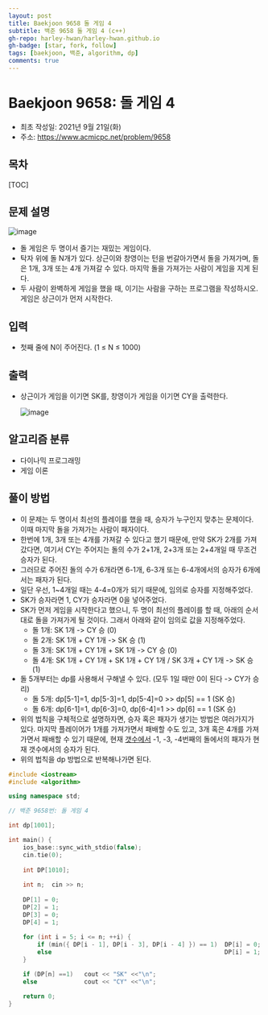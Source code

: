 ```yaml
---
layout: post
title: Baekjoon 9658 돌 게임 4
subtitle: 백준 9658 돌 게임 4 (c++)
gh-repo: harley-hwan/harley-hwan.github.io
gh-badge: [star, fork, follow]
tags: [baekjoon, 백준, algorithm, dp]
comments: true
---
```


# Baekjoon 9658: 돌 게임 4

- 최초 작성일: 2021년 9월 21일(화)
- 주소: <https://www.acmicpc.net/problem/9658>

## 목차
[TOC]

## 문제 설명

![image](https://user-images.githubusercontent.com/68185569/134134241-4d9d27c3-5bbd-4ed1-a489-06485dba8967.png)

- 돌 게임은 두 명이서 즐기는 재밌는 게임이다.
- 탁자 위에 돌 N개가 있다. 상근이와 창영이는 턴을 번갈아가면서 돌을 가져가며, 돌은 1개, 3개 또는 4개 가져갈 수 있다. 마지막 돌을 가져가는 사람이 게임을 지게 된다.
- 두 사람이 완벽하게 게임을 했을 때, 이기는 사람을 구하는 프로그램을 작성하시오. 게임은 상근이가 먼저 시작한다.

## 입력
- 첫째 줄에 N이 주어진다. (1 ≤ N ≤ 1000)

## 출력

- 상근이가 게임을 이기면 SK를, 창영이가 게임을 이기면 CY을 출력한다.

  ![image](https://user-images.githubusercontent.com/68185569/134134286-cd41c62a-7798-474e-b0bb-b59b25ffcdfd.png)

## 알고리즘 분류
- 다이나믹 프로그래밍
- 게임 이론

## 풀이 방법

- 이 문제는 두 명이서 최선의 플레이를 했을 때, 승자가 누구인지 맞추는 문제이다. 이때 마지막 돌을 가져가는 사람이 패자이다.
- 한번에 1개, 3개 또는 4개를 가져갈 수 있다고 했기 때문에, 만약 SK가 2개를 가져갔다면, 여기서 CY는 주어지는 돌의 수가 2+1개, 2+3개 또는 2+4개일 때 무조건 승자가 된다.
- 그러므로 주어진 돌의 수가 6개라면 6-1개, 6-3개 또는 6-4개에서의 승자가 6개에서는 패자가 된다.
- 일단 우선, 1~4개일 때는 4-4=0개가 되기 때문에, 임의로 승자를 지정해주었다.
- SK가 승자라면 1, CY가 승자라면 0을 넣어주었다.
- SK가 먼저 게임을 시작한다고 했으니, 두 명이 최선의 플레이를 할 때, 아래의 순서대로 돌을 가져가게 될 것이다. 그래서 아래와 같이 임의로 값을 지정해주었다.
  - 돌 1개: SK 1개 -> CY 승 (0)
  - 돌 2개: SK 1개 + CY 1개 -> SK 승 (1)
  - 돌 3개: SK 1개 + CY 1개 + SK 1개 -> CY 승 (0)
  - 돌 4개: SK 1개 + CY 1개 + SK 1개 + CY 1개 / SK 3개 + CY 1개 -> SK 승 (1)
- 돌 5개부터는 dp를 사용해서 구해낼 수 있다. (모두 1일 때만 0이 된다 -> CY가 승리)
  - 돌 5개: dp[5-1]=1, dp[5-3]=1, dp[5-4]=0  	>> 	 dp[5] == 1 (SK 승)
  - 돌 6개: dp[6-1]=1, dp[6-3]=0, dp[6-4]=1  	>> 	 dp[6] == 1 (SK 승)
- 위의 법칙을 구체적으로 설명하자면, 승자 혹은 패자가 생기는 방법은 여러가지가 있다. 마지막 플레이어가 1개를 가져가면서 패배할 수도 있고, 3개 혹은 4개를 가져가면서 패배할 수 있기 때문에, 현재 [갯수에서]() -1, -3, -4번째의 돌에서의 패자가 현재 갯수에서의 승자가 된다.
- 위의 법칙을 dp 방법으로 반복해나가면 된다.


```c++
#include <iostream>
#include <algorithm>

using namespace std;

// 백준 9658번: 돌 게임 4

int dp[1001];

int main() {
    ios_base::sync_with_stdio(false);
    cin.tie(0);
    
    int DP[1010];
    
    int n;	cin >> n;
 
	DP[1] = 0;
	DP[2] = 1;
	DP[3] = 0;
	DP[4] = 1;
	
	for (int i = 5; i <= n; ++i) {
		if (min({ DP[i - 1], DP[i - 3], DP[i - 4] }) == 1)  DP[i] = 0;
		else                                                DP[i] = 1;
	}

    if (DP[n] ==1)   cout << "SK" <<"\n";
    else             cout << "CY" <<"\n";

    return 0;
}
```

